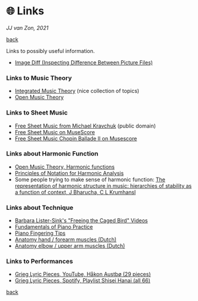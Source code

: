 🌐 Links
=========

*JJ van Zon, 2021*

[back](./README.md)

Links to possibly useful information.

- <a href="https://online-image-comparison.com" target="_blank" rel="noopener noreferrer">Image Diff (Inspecting Difference Between Picture Files)</a>

### Links to Music Theory

- <a href="https://intmus.github.io/inttheory21-22/" target="_blank" rel="noopener noreferrer">Integrated Music Theory</a> (nice collection of topics)
- <a href="http://openmusictheory.com" target="_blank" rel="noopener noreferrer">Open Music Theory</a>

### Links to Sheet Music

- <a href="https://michaelkravchuk.com/free-sheet-music/" target="_blank" rel="noopener noreferrer">Free Sheet Music from Michael Kravchuk</a> (public domain)
- <a href="https://musescore.com/" target="_blank" rel="noopener noreferrer">Free Sheet Music on MuseScore</a>
- <a href="https://musescore.com/hmscomp/chopin-ballade-no-2-piano-solo" target="_blank" rel="noopener noreferrer">Free Sheet Music Chopin Ballade Ⅱ on Musescore</a>

### Links about Harmonic Function

- <a href="http://openmusictheory.com/harmonicFunctions.html" target="_blank" rel="noopener noreferrer">Open Music Theory, Harmonic functions</a>
- <a href="https://www.brianedwardjarvis.com/TheoryTopics/notation_principles_harmonic_analysis.html" target="_blank" rel="noopener noreferrer">Principles of Notation for Harmonic Analysis</a>
- Some people trying to make sense of harmonic function: <a href="http://music.psych.cornell.edu/articles/tonality/HierarchicalRepresentationOfHarmonicStructure.pdf" target="_blank" rel="noopener noreferrer">The representation of harmonic structure in music: hierarchies of stability as a function of context, J Bharucha, C L Krumhansl</a>

### Links about Technique

- <a href="https://www.youtube.com/user/BarbaraListerSink/videos" target="_blank" rel="noopener noreferrer">Barbara Lister-Sink's "Freeing the Caged Bird" Videos</a>
- <a href="https://fundamentals-of-piano-practice.readthedocs.io/chapter1/index.html" target="_blank" rel="noopener noreferrer">Fundamentals of Piano Practice</a>
- <a href="https://www.onlinepianocoach.com/piano-fingering.html" target="_blank" rel="noopener noreferrer">Piano Fingering Tips</a>
- <a href="https://wetenschap.infonu.nl/anatomie/89015-anatomie-spieren-en-functies-van-de-hand-en-onderarm.html" target="_blank" rel="noopener noreferrer">Anatomy hand / forearm muscles (Dutch)</a>
- <a href="https://wetenschap.infonu.nl/anatomie/89039-anatomie-spieren-en-functies-van-de-elleboog-en-bovenarm.html" target="_blank" rel="noopener noreferrer">Anatomy elbow / upper arm muscles (Dutch)</a>

### Links to Performances

- <a href="https://www.youtube.com/watch?v=2C2Yr6NjId8" target="_blank" rel="noopener noreferrer">Grieg Lyric Pieces, YouTube, Håkon Austbø (29 pieces)</a>
- <a href="https://open.spotify.com/playlist/2nAu4FoPLgkgjLIvsF6wIC?si=a6f050097ad74c4f" target="_blank" rel="noopener noreferrer">Grieg Lyric Pieces, Spotify, Playlist Shisei Hanai (all 66)</a>

[back](./README.md)

